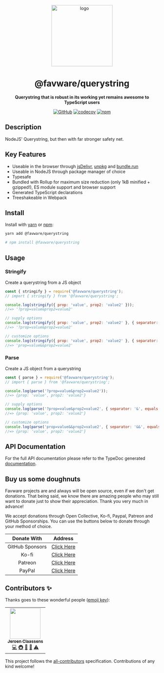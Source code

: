 <div align="center">

<img src="https://cdn.favware.tech/img/querystring.png" height="200" alt="logo"/>

# @favware/querystring

**Querystring that is robust in its working yet remains awesome to TypeScript users**

[![GitHub](https://img.shields.io/github/license/favware/node-packages?logo=github&style=flat-square)](https://github.com/favware/node-packages/blob/main/LICENSE.md)
[![codecov](https://codecov.io/gh/favware/node-packages/branch/master/graph/badge.svg?token=Av8zxCVNz2)](https://codecov.io/gh/favware/node-packages)
[![npm](https://img.shields.io/npm/v/@favware/querystring?color=crimson&logo=npm&style=flat-square)](https://www.npmjs.com/package/@favware/querystring)

</div>

## Description

NodeJS' Querystring, but then with far stronger safety net.

## Key Features

- Useable in the browser through [jsDelivr](https://www.jsdelivr.com/package/npm/@favware/querystring), [unpkg](https://unpkg.com/@favware/querystring) and [bundle.run](https://bundle.run/@favware/querystring@2.0.0)
- Useable in NodeJS through package manager of choice
- Typesafe
- Bundled with Rollup for maximum size reduction (only 1kB minified + gzipped!), ES module support and browser support
- Generated TypeScript declarations
- Treeshakeable in Webpack

## Install

Install with [yarn](https://yarnpkg.com) or [npm](https://www.npmjs.com/):

```sh
yarn add @favware/querystring

# npm install @favware/querystring
```

## Usage

### Stringify

Create a querystring from a JS object

```js
const { stringify } = require('@favware/querystring');
// import { stringify } from '@favware/querystring';

console.log(stringify({ prop: 'value', prop2: 'value2' }));
//=> '?prop=value&prop2=value2'

// supply options
console.log(stringify({ prop: 'value', prop2: 'value2' }, { separator: '&', equals: '=', includeQuestion: true }));
//=> '?prop=value&prop2=value2'

// customize options
console.log(stringify({ prop: 'value', prop2: 'value2' }, { separator: '&&', equals: '=', includeQuestion: false }));
//=> 'prop=value&&prop2=value2'
```

### Parse

Create a JS object from a querystring

```js
const { parse } = require('@favware/querystring');
// import { parse } from '@favware/querystring';

console.log(parse('?prop=value&prop2=value2'));
//=> {prop: 'value', prop2: 'value2'}

// supply options
console.log(parse('?prop=value&prop2=value2', { separator: '&', equals: '=' }));
//=> {prop: 'value', prop2: 'value2'}

// customize options
console.log(parse('prop=value&&prop2=value2', { separator: '&&', equals: '=' }));
//=> {prop: 'value', prop2: 'value2'}
```

## API Documentation

For the full API documentation please refer to the TypeDoc generated [documentation](https://favware.github.io/node-packages/modules/_favware_querystring.html).

## Buy us some doughnuts

Favware projects are and always will be open source, even if we don't get donations. That being said, we know there are amazing people who may still want to donate just to show their appreciation. Thank you very much in advance!

We accept donations through Open Collective, Ko-fi, Paypal, Patreon and GitHub Sponsorships. You can use the buttons below to donate through your method of choice.

|   Donate With   |                      Address                      |
| :-------------: | :-----------------------------------------------: |
| GitHub Sponsors |  [Click Here](https://github.com/sponsors/Favna)  |
|      Ko-fi      |  [Click Here](https://donate.favware.tech/kofi)   |
|     Patreon     | [Click Here](https://donate.favware.tech/patreon) |
|     PayPal      | [Click Here](https://donate.favware.tech/paypal)  |

## Contributors ✨

Thanks goes to these wonderful people ([emoji key](https://allcontributors.org/docs/en/emoji-key)):

<!-- ALL-CONTRIBUTORS-LIST:START - Do not remove or modify this section -->
<!-- prettier-ignore-start -->
<!-- markdownlint-disable -->
<table>
  <tr>
    <td align="center"><a href="https://favware.tech/"><img src="https://avatars3.githubusercontent.com/u/4019718?v=4?s=100" width="100px;" alt=""/><br /><sub><b>Jeroen Claassens</b></sub></a><br /><a href="https://github.com/favware/node-packages/commits?author=Favna" title="Code">💻</a> <a href="#infra-Favna" title="Infrastructure (Hosting, Build-Tools, etc)">🚇</a> <a href="#projectManagement-Favna" title="Project Management">📆</a> <a href="https://github.com/favware/node-packages/commits?author=Favna" title="Documentation">📖</a> <a href="https://github.com/favware/node-packages/commits?author=Favna" title="Tests">⚠️</a></td>
  </tr>
</table>

<!-- markdownlint-restore -->
<!-- prettier-ignore-end -->

<!-- ALL-CONTRIBUTORS-LIST:END -->

This project follows the [all-contributors](https://github.com/all-contributors/all-contributors) specification. Contributions of any kind welcome!
